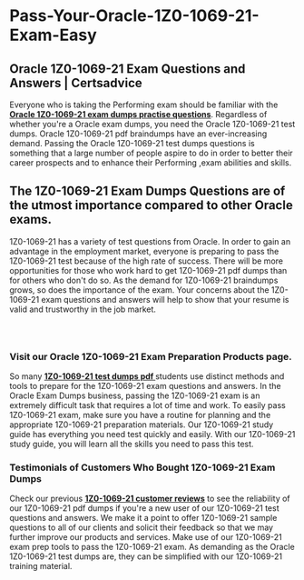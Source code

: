 # Pass-Your-Oracle-1Z0-1069-21-Exam-Easy
<h2><strong>Oracle 1Z0-1069-21 Exam Questions and Answers | Certsadvice</strong></h2> <p>Everyone who is taking the Performing exam should be familiar with the <a href="http://www.certsadvice.com/oracle/1z0-1069-21-practice-questions"><strong>Oracle 1Z0-1069-21 exam dumps practise questions</strong></a>. Regardless of whether you&#39;re a Oracle exam dumps, you need the Oracle 1Z0-1069-21 test dumps. Oracle 1Z0-1069-21 pdf braindumps have an ever-increasing demand. Passing the Oracle 1Z0-1069-21 test dumps questions is something that a large number of people aspire to do in order to better their career prospects and to enhance their Performing ,exam abilities and skills.</p> <h2><strong>The 1Z0-1069-21 Exam Dumps Questions are of the utmost importance compared to other Oracle exams.</strong></h2> <p>1Z0-1069-21 has a variety of test questions from Oracle. In order to gain an advantage in the employment market, everyone is preparing to pass the 1Z0-1069-21 test because of the high rate of success. There will be more opportunities for those who work hard to get 1Z0-1069-21 pdf dumps than for others who don&#39;t do so. As the demand for 1Z0-1069-21 braindumps grows, so does the importance of the exam. Your concerns about the 1Z0-1069-21 exam questions and answers will help to show that your resume is valid and trustworthy in the job market.</p> <p><a href="http://www.certsadvice.com/oracle/1z0-1069-21-practice-questions" style="display: block; padding: 1em 0; text-align: center; "><img alt="" src="https://1.bp.blogspot.com/-RUOr8Wn-CRk/YUYAxC8kcHI/AAAAAAAAAnw/F7BbdI3tw8QDj5z8iX0vQAioQzKiUxduwCLcBGAsYHQ/s0/unnamed.jpg" /></a></p> <h3><strong>Visit our Oracle 1Z0-1069-21 Exam Preparation Products page.</strong></h3> <p>So many <a href="http://www.certsadvice.com/oracle/1z0-1069-21-practice-questions"><strong>1Z0-1069-21 test dumps pdf </strong></a>students use distinct methods and tools to prepare for the 1Z0-1069-21 exam questions and answers. In the Oracle Exam Dumps business, passing the 1Z0-1069-21 exam is an extremely difficult task that requires a lot of time and work. To easily pass 1Z0-1069-21 exam, make sure you have a routine for planning and the appropriate 1Z0-1069-21 preparation materials. Our 1Z0-1069-21 study guide has everything you need test quickly and easily. With our 1Z0-1069-21 study guide, you will learn all the skills you need to pass this test.</p> <h3><strong>Testimonials of Customers Who Bought 1Z0-1069-21 Exam Dumps</strong></h3> <p>Check our previous <a href="http://www.certsadvice.com/oracle/1z0-1069-21-practice-questions"><strong>1Z0-1069-21 customer reviews</strong></a> to see the reliability of our 1Z0-1069-21 pdf dumps if you&#39;re a new user of our 1Z0-1069-21 test questions and answers. We make it a point to offer 1Z0-1069-21 sample questions to all of our clients and solicit their feedback so that we may further improve our products and services. Make use of our 1Z0-1069-21 exam prep tools to pass the 1Z0-1069-21 exam. As demanding as the Oracle 1Z0-1069-21 test dumps are, they can be simplified with our 1Z0-1069-21 training material.</p>
